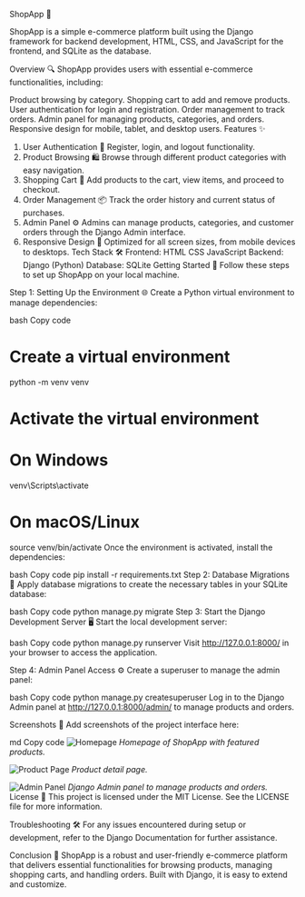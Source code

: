 ShopApp 🛒

ShopApp is a simple e-commerce platform built using the Django framework for backend development, HTML, CSS, and JavaScript for the frontend, and SQLite as the database.

Overview 🔍
ShopApp provides users with essential e-commerce functionalities, including:

Product browsing by category.
Shopping cart to add and remove products.
User authentication for login and registration.
Order management to track orders.
Admin panel for managing products, categories, and orders.
Responsive design for mobile, tablet, and desktop users.
Features ✨
1. User Authentication 🔑
Register, login, and logout functionality.
2. Product Browsing 🛍️
Browse through different product categories with easy navigation.
3. Shopping Cart 🛒
Add products to the cart, view items, and proceed to checkout.
4. Order Management 📦
Track the order history and current status of purchases.
5. Admin Panel ⚙️
Admins can manage products, categories, and customer orders through the Django Admin interface.
6. Responsive Design 📱
Optimized for all screen sizes, from mobile devices to desktops.
Tech Stack 🛠️
Frontend:
HTML
CSS
JavaScript
Backend:
Django (Python)
Database:
SQLite
Getting Started 🚀
Follow these steps to set up ShopApp on your local machine.

Step 1: Setting Up the Environment 🌐
Create a Python virtual environment to manage dependencies:

bash
Copy code
# Create a virtual environment
python -m venv venv

# Activate the virtual environment
# On Windows
venv\Scripts\activate
# On macOS/Linux
source venv/bin/activate
Once the environment is activated, install the dependencies:

bash
Copy code
pip install -r requirements.txt
Step 2: Database Migrations 💾
Apply database migrations to create the necessary tables in your SQLite database:

bash
Copy code
python manage.py migrate
Step 3: Start the Django Development Server 🖥️
Start the local development server:

bash
Copy code
python manage.py runserver
Visit http://127.0.0.1:8000/ in your browser to access the application.

Step 4: Admin Panel Access ⚙️
Create a superuser to manage the admin panel:

bash
Copy code
python manage.py createsuperuser
Log in to the Django Admin panel at http://127.0.0.1:8000/admin/ to manage products and orders.

Screenshots 📸
Add screenshots of the project interface here:

md
Copy code
![Homepage](screenshots/homepage.png)
*Homepage of ShopApp with featured products.*

![Product Page](screenshots/product_page.png)
*Product detail page.*

![Admin Panel](screenshots/admin_panel.png)
*Django Admin panel to manage products and orders.*
License 📜
This project is licensed under the MIT License. See the LICENSE file for more information.

Troubleshooting 🛠️
For any issues encountered during setup or development, refer to the Django Documentation for further assistance.

Conclusion 🎉
ShopApp is a robust and user-friendly e-commerce platform that delivers essential functionalities for browsing products, managing shopping carts, and handling orders. Built with Django, it is easy to extend and customize.

